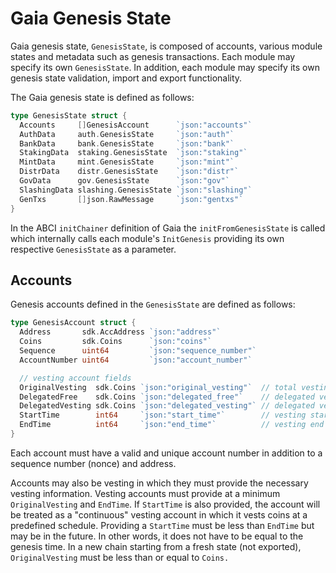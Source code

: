 # Gaia Genesis State

Gaia genesis state, `GenesisState`, is composed of accounts, various module
states and metadata such as genesis transactions. Each module may specify its
own `GenesisState`. In addition, each module may specify its own genesis state
validation, import and export functionality.

The Gaia genesis state is defined as follows:

```go
type GenesisState struct {
  Accounts     []GenesisAccount      `json:"accounts"`
  AuthData     auth.GenesisState     `json:"auth"`
  BankData     bank.GenesisState     `json:"bank"`
  StakingData  staking.GenesisState  `json:"staking"`
  MintData     mint.GenesisState     `json:"mint"`
  DistrData    distr.GenesisState    `json:"distr"`
  GovData      gov.GenesisState      `json:"gov"`
  SlashingData slashing.GenesisState `json:"slashing"`
  GenTxs       []json.RawMessage     `json:"gentxs"`
}
```

In the ABCI `initChainer` definition of Gaia the `initFromGenesisState` is called
which internally calls each module's `InitGenesis` providing its own respective
`GenesisState` as a parameter.

## Accounts

Genesis accounts defined in the `GenesisState` are defined as follows:

```go
type GenesisAccount struct {
  Address       sdk.AccAddress `json:"address"`
  Coins         sdk.Coins      `json:"coins"`
  Sequence      uint64         `json:"sequence_number"`
  AccountNumber uint64         `json:"account_number"`

  // vesting account fields
  OriginalVesting  sdk.Coins `json:"original_vesting"`  // total vesting coins upon initialization
  DelegatedFree    sdk.Coins `json:"delegated_free"`    // delegated vested coins at time of delegation
  DelegatedVesting sdk.Coins `json:"delegated_vesting"` // delegated vesting coins at time of delegation
  StartTime        int64     `json:"start_time"`        // vesting start time (UNIX Epoch time)
  EndTime          int64     `json:"end_time"`          // vesting end time (UNIX Epoch time)
}
```

Each account must have a valid and unique account number in addition to a
sequence number (nonce) and address.

Accounts may also be vesting in which they must provide the necessary vesting
information. Vesting accounts must provide at a minimum `OriginalVesting` and
`EndTime`. If `StartTime` is also provided, the account will be treated as a
"continuous" vesting account in which it vests coins at a predefined schedule.
Providing a `StartTime` must be less than `EndTime` but may be in the future.
In other words, it does not have to be equal to the genesis time. In a new chain
starting from a fresh state (not exported), `OriginalVesting` must be less than
or equal to `Coins.`

<!-- TODO: Remaining modules and components in GenesisState -->
